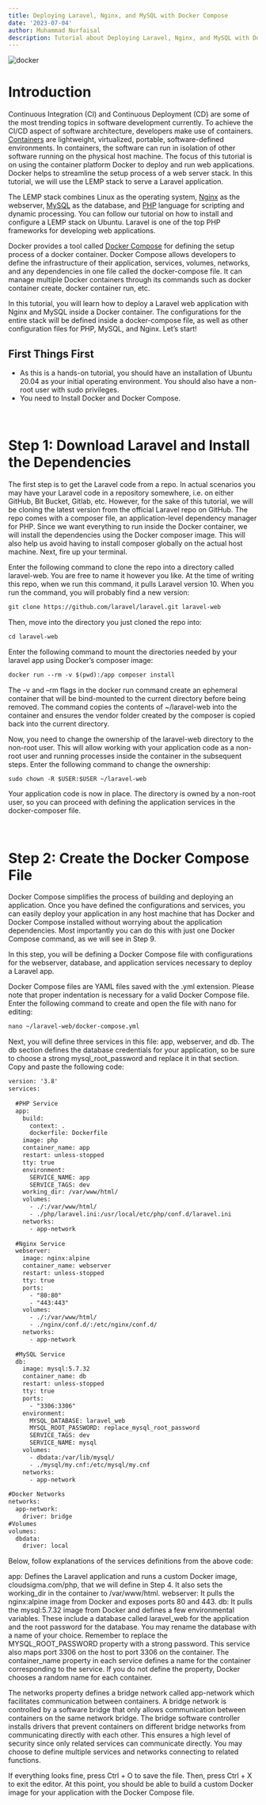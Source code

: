 ```yaml
---
title: Deploying Laravel, Nginx, and MySQL with Docker Compose
date: '2023-07-04'
author: Muhammad Nurfaisal
description: Tutorial about Deploying Laravel, Nginx, and MySQL with Docker Compose in private server.
---
```


![docker](./Images/tn.png)
# Introduction
Continuous Integration (CI) and Continuous Deployment (CD) are some of the most trending topics in software development currently. To achieve the CI/CD aspect of software architecture, developers make use of containers. [Containers](https://www.docker.com/resources/what-container/) are lightweight, virtualized, portable, software-defined environments. In containers, the software can run in isolation of other software running on the physical host machine. The focus of this tutorial is on using the container platform Docker to deploy and run web applications. Docker helps to streamline the setup process of a web server stack. In this tutorial, we will use the LEMP stack to serve a Laravel application.

The LEMP stack combines Linux as the operating system, [Nginx](https://nginx.org/en/) as the webserver, [MySQL](https://dev.mysql.com/doc/) as the database, and [PHP](https://www.php.net/docs.php) language for scripting and dynamic processing. You can follow our tutorial on how to install and configure a LEMP stack on Ubuntu. Laravel is one of the top PHP frameworks for developing web applications.

Docker provides a tool called [Docker Compose](https://docs.docker.com/compose/) for defining the setup process of a docker container. Docker Compose allows developers to define the infrastructure of their application, services, volumes, networks, and any dependencies in one file called the docker-compose file. It can manage multiple Docker containers through its commands such as docker container create, docker container run, etc.

In this tutorial, you will learn how to deploy a Laravel web application with Nginx and MySQL inside a Docker container. The configurations for the entire stack will be defined inside a docker-compose file, as well as other configuration files for PHP, MySQL, and Nginx. Let’s start!

## First Things First
- As this is a hands-on tutorial, you should have an installation of Ubuntu 20.04 as your initial operating environment. You should also have a non-root user with sudo privileges.
- You need to Install Docker and Docker Compose.

<br>

# Step 1: Download Laravel and Install the Dependencies
The first step is to get the Laravel code from a repo. In actual scenarios you may have your Laravel code in a repository somewhere, i.e. on either GitHub, Bit Bucket, Gitlab, etc. However, for the sake of this tutorial, we will be cloning the latest version from the official Laravel repo on GitHub. The repo comes with a composer file, an application-level dependency manager for PHP. Since we want everything to run inside the Docker container, we will install the dependencies using the Docker composer image. This will also help us avoid having to install composer globally on the actual host machine. Next, fire up your terminal.

Enter the following command to clone the repo into a directory called laravel-web. You are free to name it however you like. At the time of writing this repo, when we run this command, it pulls Laravel version 10. When you run the command, you will probably find a new version:
```html
git clone https://github.com/laravel/laravel.git laravel-web
```

Then, move into the directory you just cloned the repo into:
```html
cd laravel-web
```

Enter the following command to mount the directories needed by your laravel app using Docker’s composer image:
```html
docker run --rm -v $(pwd):/app composer install
```

The -v and –rm flags in the docker run command create an ephemeral container that will be bind-mounted to the current directory before being removed. The command copies the contents of ~/laravel-web into the container and ensures the vendor folder created by the composer is copied back into the current directory.

Now, you need to change the ownership of the laravel-web directory to the non-root user. This will allow working with your application code as a non-root user and running processes inside the container in the subsequent steps. Enter the following command to change the ownership:
```html
sudo chown -R $USER:$USER ~/laravel-web
```

Your application code is now in place. The directory is owned by a non-root user, so you can proceed with defining the application services in the docker-composer file.

<br>

# Step 2: Create the Docker Compose File
Docker Compose simplifies the process of building and deploying an application. Once you have defined the configurations and services, you can easily deploy your application in any host machine that has Docker and Docker Compose installed without worrying about the application dependencies. Most importantly you can do this with just one Docker Compose command, as we will see in Step 9.

In this step, you will be defining a Docker Compose file with configurations for the webserver, database, and application services necessary to deploy a Laravel app.

Docker Compose files are YAML files saved with the .yml extension. Please note that proper indentation is necessary for a valid Docker Compose file. Enter the following command to create and open the file with nano for editing:
```html
nano ~/laravel-web/docker-compose.yml
```

Next, you will define three services in this file: app, webserver, and db. The db section defines the database credentials for your application, so be sure to choose a strong mysql_root_password and replace it in that section. Copy and paste the following code:
```html
version: '3.8'
services:
 
  #PHP Service
  app:
    build:
      context: .
      dockerfile: Dockerfile
    image: php
    container_name: app
    restart: unless-stopped
    tty: true
    environment:
      SERVICE_NAME: app
      SERVICE_TAGS: dev
    working_dir: /var/www/html/
    volumes:
      - ./:/var/www/html/
      - ./php/laravel.ini:/usr/local/etc/php/conf.d/laravel.ini
    networks:
      - app-network
 
  #Nginx Service
  webserver:
    image: nginx:alpine
    container_name: webserver
    restart: unless-stopped
    tty: true
    ports:
      - "80:80"
      - "443:443"
    volumes:
      - ./:/var/www/html/
      - ./nginx/conf.d/:/etc/nginx/conf.d/
    networks:
      - app-network
 
  #MySQL Service
  db:
    image: mysql:5.7.32
    container_name: db
    restart: unless-stopped
    tty: true
    ports:
      - "3306:3306"
    environment:
      MYSQL_DATABASE: laravel_web
      MYSQL_ROOT_PASSWORD: replace_mysql_root_password
      SERVICE_TAGS: dev
      SERVICE_NAME: mysql
    volumes:
      - dbdata:/var/lib/mysql/
      - ./mysql/my.cnf:/etc/mysql/my.cnf
    networks:
      - app-network
 
#Docker Networks
networks:
  app-network:
    driver: bridge
#Volumes
volumes:
  dbdata:
    driver: local
```

Below, follow explanations of the services definitions from the above code:

app: Defines the Laravel application and runs a custom Docker image, cloudsigma.com/php, that we will define in Step 4. It also sets the working_dir in the container to /var/www/html.
webserver: It pulls the nginx:alpine image from Docker and exposes ports 80 and 443.
db: It pulls the mysql:5.7.32 image from Docker and defines a few environmental variables. These include a database called laravel_web for the application and the root password for the database. You may rename the database with a name of your choice. Remember to replace the MYSQL_ROOT_PASSWORD property with a strong password. This service also maps port 3306 on the host to port 3306 on the container.
The container_name property in each service defines a name for the container corresponding to the service. If you do not define the property, Docker chooses a random name for each container.

The networks property defines a bridge network called app-network which facilitates communication between containers. A bridge network is controlled by a software bridge that only allows communication between containers on the same network bridge. The bridge software controller installs drivers that prevent containers on different bridge networks from communicating directly with each other. This ensures a high level of security since only related services can communicate directly. You may choose to define multiple services and networks connecting to related functions.

If everything looks fine, press Ctrl + O to save the file. Then, press Ctrl + X to exit the editor. At this point, you should be able to build a custom Docker image for your application with the Docker Compose file.





